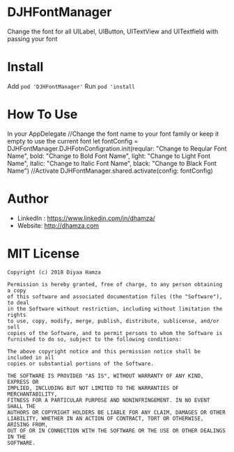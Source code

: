 # DJHFontManager
Change the font for all UILabel, UIButton, UITextView and UITextfield
with passing your font



# Install
Add `pod 'DJHFontManager'`
Run `pod 'install`




# How To Use 
In your AppDelegate
    //Change the font name to your font family or keep it empty to use the current font
    let fontConfig = DJHFontManager.DJHFotnConfigration.init(reqular: "Change to Reqular Font Name",
                                                                    bold: "Change to Bold Font Name",
                                                                    light: "Change to Light Font Name",
                                                                    italic: "Change to Italic Font Name",
                                                                    black: "Change to Black Font Name")
            //Activate
            DJHFontManager.shared.activate(config: fontConfig)




# Author 
* LinkedIn : https://www.linkedin.com/in/dhamza/
* Website: http://dhamza.com
 



# MIT License

    Copyright (c) 2018 Diyaa Hamza

    Permission is hereby granted, free of charge, to any person obtaining a copy
    of this software and associated documentation files (the "Software"), to deal
    in the Software without restriction, including without limitation the rights
    to use, copy, modify, merge, publish, distribute, sublicense, and/or sell
    copies of the Software, and to permit persons to whom the Software is
    furnished to do so, subject to the following conditions:

    The above copyright notice and this permission notice shall be included in all
    copies or substantial portions of the Software.

    THE SOFTWARE IS PROVIDED "AS IS", WITHOUT WARRANTY OF ANY KIND, EXPRESS OR
    IMPLIED, INCLUDING BUT NOT LIMITED TO THE WARRANTIES OF MERCHANTABILITY,
    FITNESS FOR A PARTICULAR PURPOSE AND NONINFRINGEMENT. IN NO EVENT SHALL THE
    AUTHORS OR COPYRIGHT HOLDERS BE LIABLE FOR ANY CLAIM, DAMAGES OR OTHER
    LIABILITY, WHETHER IN AN ACTION OF CONTRACT, TORT OR OTHERWISE, ARISING FROM,
    OUT OF OR IN CONNECTION WITH THE SOFTWARE OR THE USE OR OTHER DEALINGS IN THE
    SOFTWARE.
